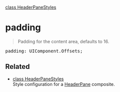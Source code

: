 [class HeaderPaneStyles](HeaderPaneStyles.md)

# padding

> Padding for the content area, defaults to 16.

<pre class="docgen_signature">padding: UIComponent.Offsets;</pre>

## Related

- [<!--{ref:class}-->class HeaderPaneStyles](HeaderPaneStyles.md) \
    Style configuration for a [HeaderPane](HeaderPane.md) composite.
